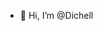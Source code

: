 - 👋 Hi, I’m @Dichell

<!---
Dichell/Dichell is a ✨ special ✨ repository because its `README.md` (this file) appears on your GitHub profile.
You can click the Preview link to take a look at your changes.
--->
